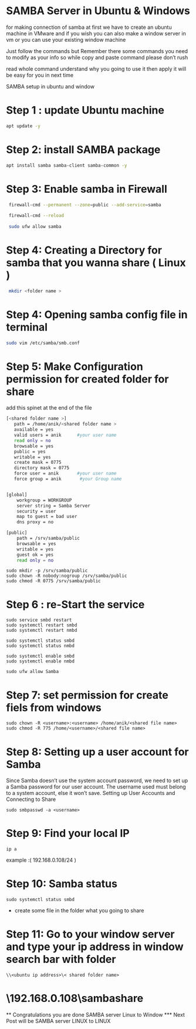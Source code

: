 # SAMBA Server in Ubuntu & Windows

for making connection of samba at first we have to create an ubuntu machine in VMware and if you wish you can also make a window server in vm or you can use your existing window machine

Just follow the commands but Remember there some commands you need to modify as your info so while copy and paste command please don’t rush

read whole command understand why you going to use it then apply it will be easy for you in next time

SAMBA setup in ubuntu and window
# Step 1 : update Ubuntu machine
```sh
apt update -y
```
# Step 2: install SAMBA package
```sh
apt install samba samba-client samba-common -y
```
# Step 3: Enable samba in Firewall
```sh
 firewall-cmd --permanent --zone=public --add-service=samba
 
 firewall-cmd --reload 
 
 sudo ufw allow samba
```
# Step 4: Creating a Directory for samba that you wanna share ( Linux )
```sh
 mkdir <folder name >
```
# Step 4: Opening samba config file in terminal
```sh
sudo vim /etc/samba/smb.conf
```
# Step 5: Make Configuration permission for created folder for share
add this spinet at the end of the file
```sh
[<shared folder name >]
   path = /home/anik/<shared folder name >
   available = yes
   valid users = anik      #your user name
   read only = no
   browsable = yes
   public = yes
   writable = yes
   create mask = 0775
   directory mask = 0775
   force user = anik       #your user name
   force group = anik       #your Group name


[global]
    workgroup = WORKGROUP
    server string = Samba Server
    security = user
    map to guest = bad user
    dns proxy = no

[public]
    path = /srv/samba/public
    browsable = yes
    writable = yes
    guest ok = yes
    read only = no
```
```
sudo mkdir -p /srv/samba/public
sudo chown -R nobody:nogroup /srv/samba/public
sudo chmod -R 0775 /srv/samba/public
```
# Step 6 : re-Start the service
```
sudo service smbd restart
sudo systemctl restart smbd
sudo systemctl restart nmbd

sudo systemctl status smbd
sudo systemctl status nmbd

sudo systemctl enable smbd
sudo systemctl enable nmbd

sudo ufw allow Samba

```

# Step 7: set permission for create fiels from windows
```
sudo chown -R <username>:<username> /home/anik/<shared file name>
sudo chmod -R 775 /home/<username>/<shared file name>
```
# Step 8: Setting up a user account for Samba
Since Samba doesn’t use the system account password, we need to set up a Samba password for our user account.
The username used must belong to a system account, else it won’t save.
Setting up User Accounts and Connecting to Share
```
sudo smbpasswd -a <username>
```
# Step 9: Find your local IP
```
ip a
```
example :( 192.168.0.108/24 )

# Step 10: Samba status
```
sudo systemctl status smbd
```
* create some file in the folder what you going to share
# Step 11: Go to your window server and type your ip address in window search bar with folder
```
\\<ubuntu ip address>\< shared folder name>
```
# \\192.168.0.108\sambashare

** Congratulations you are done SAMBA server Linux to Window ***
Next Post will be SAMBA server LINUX to LINUX




